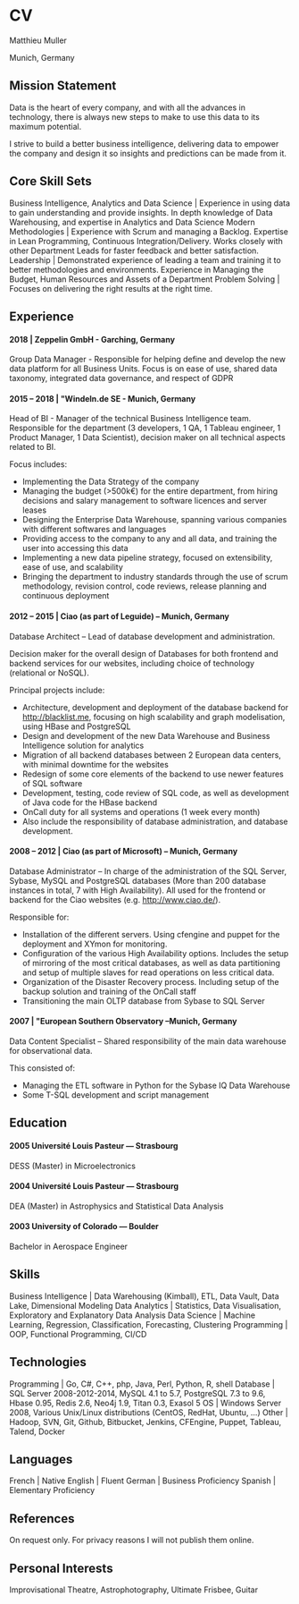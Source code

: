 # CV

Matthieu Muller

Munich, Germany

## Mission Statement

Data is the heart of every company, and with all the advances in technology, there is always new steps to make to use this data to its maximum potential.

I strive to build a better business intelligence, delivering data to empower the company and design it so insights and predictions can be made from it.

## Core Skill Sets

Business Intelligence, Analytics and Data Science | Experience in using data to gain understanding and provide insights. In depth knowledge of Data Warehousing, and expertise in Analytics and Data Science
Modern Methodologies | Experience with Scrum and managing a Backlog. Expertise in Lean Programming, Continuous Integration/Delivery. Works closely with other Department Leads for faster feedback and better satisfaction.
Leadership | Demonstrated experience of leading a team and training it to better methodologies and environments. Experience in Managing the Budget, Human Resources and Assets of a Department
Problem Solving | Focuses on delivering the right results at the right time.

## Experience

#### 2018 | Zeppelin GmbH - Garching, Germany

Group Data Manager - Responsible for helping define and develop the new data platform for all Business Units. Focus is on ease of use, shared data taxonomy, integrated data governance, and respect of GDPR

#### 2015 – 2018 | "Windeln.de SE - Munich, Germany

Head of BI - Manager of the technical Business Intelligence team. Responsible for the department (3 developers, 1 QA, 1 Tableau engineer, 1 Product Manager, 1 Data Scientist), decision maker on all technical aspects related to BI.

Focus includes:

*   Implementing the Data Strategy of the company
*   Managing the budget (>500k€) for the entire department, from hiring decisions and salary management to software licences and server leases
*   Designing the Enterprise Data Warehouse, spanning various companies with different softwares and languages
*   Providing access to the company to any and all data, and training the user into accessing this data
*   Implementing a new data pipeline strategy, focused on extensibility, ease of use, and scalability
*   Bringing the department to industry standards through the use of scrum methodology, revision control, code reviews, release planning and continuous deployment

#### 2012 – 2015 | Ciao (as part of Leguide) – Munich, Germany

Database Architect – Lead of database development and administration.

Decision maker for the overall design of Databases for both frontend and backend services for our websites, including choice of technology (relational or NoSQL).

Principal projects include:

*   Architecture, development and deployment of the database backend for http://blacklist.me, focusing on high scalability and graph modelisation, using HBase and PostgreSQL
*   Design and development of the new Data Warehouse and Business Intelligence solution for analytics
*   Migration of all backend databases between 2 European data centers, with minimal downtime for the websites
*   Redesign of some core elements of the backend to use newer features of SQL software
*   Development, testing, code review of SQL code, as well as development of Java code for the HBase backend
*   OnCall duty for all systems and operations (1 week every month)
*   Also include the responsibility of database administration, and database development.

#### 2008 – 2012 | Ciao (as part of Microsoft) – Munich, Germany

Database Administrator – In charge of the administration of the SQL Server, Sybase, MySQL and PostgreSQL databases (More than 200 database instances in total, 7 with High Availability). All used for the frontend or backend for the Ciao websites (e.g. http://www.ciao.de/).

Responsible for:

*   Installation of the different servers. Using cfengine and puppet for the deployment and XYmon for monitoring.
*   Configuration of the various High Availability options. Includes the setup of mirroring of the most critical databases, as well as data partitioning and setup of multiple slaves for read operations on less critical data.
*   Organization of the Disaster Recovery process. Including setup of the backup solution and training of the OnCall staff
*   Transitioning the main OLTP database from Sybase to SQL Server

#### 2007 | "European Southern Observatory –Munich, Germany

Data Content Specialist – Shared responsibility of the main data warehouse for observational data.

This consisted of:

*   Managing the ETL software in Python for the Sybase IQ Data Warehouse
*   Some T-SQL development and script management

## Education

#### 2005 Université Louis Pasteur — Strasbourg

DESS (Master) in Microelectronics

#### 2004 Université Louis Pasteur — Strasbourg

DEA (Master) in Astrophysics and Statistical Data Analysis

#### 2003 University of Colorado — Boulder

Bachelor in Aerospace Engineer

## Skills

Business Intelligence | Data Warehousing (Kimball), ETL, Data Vault, Data Lake, Dimensional Modeling
Data Analytics | Statistics, Data Visualisation, Exploratory and Explanatory Data Analysis
Data Science | Machine Learning, Regression, Classification, Forecasting, Clustering
Programming | OOP, Functional Programming, CI/CD

## Technologies

Programming | Go, C#, C++, php, Java, Perl, Python, R, shell
Database | SQL Server 2008-2012-2014, MySQL 4.1 to 5.7, PostgreSQL 7.3 to 9.6, Hbase 0.95, Redis 2.6, Neo4j 1.9, Titan 0.3, Exasol 5
OS | Windows Server 2008, Various Unix/Linux distributions (CentOS, RedHat, Ubuntu, …)
Other | Hadoop, SVN, Git, Github, Bitbucket, Jenkins, CFEngine, Puppet, Tableau, Talend, Docker

## Languages

French | Native
English | Fluent
German | Business Proficiency
Spanish | Elementary Proficiency

## References

On request only. For privacy reasons I will not publish them online.

## Personal Interests

Improvisational Theatre, Astrophotography, Ultimate Frisbee, Guitar
